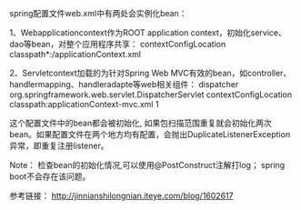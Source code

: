spring配置文件web.xml中有两处会实例化bean：

1、Webapplicationcontext作为ROOT application context，初始化service、dao等bean，对整个应用程序共享：
	<context-param>
        <param-name>contextConfigLocation</param-name>
        <param-value>classpath*:/applicationContext.xml</param-value>
    </context-param>

2、Servletcontext加载的为针对Spring Web MVC有效的bean，如controller、handlermapping、handleradapte等web相关组件：
	<servlet>
        <servlet-name>dispatcher</servlet-name>
        <servlet-class>org.springframework.web.servlet.DispatcherServlet</servlet-class>
        <init-param>
            <param-name>contextConfigLocation</param-name>
            <param-value>classpath:applicationContext-mvc.xml</param-value>
        </init-param>
        <load-on-startup>1</load-on-startup>
    </servlet>

这个配置文件中的bean都会被初始化, 如果包扫描范围重复就会初始化两次bean。如果配置文件在两个地方均有配置，会抛出DuplicateListenerException异常，即重复注册listener。

Note：
检查bean的初始化情况,可以使用@PostConstruct注解打log；
spring boot不会存在该问题。

参考链接：
http://jinnianshilongnian.iteye.com/blog/1602617